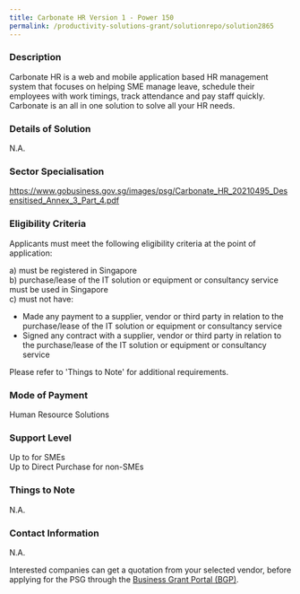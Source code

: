 ```yaml
---
title: Carbonate HR Version 1 - Power 150
permalink: /productivity-solutions-grant/solutionrepo/solution2865
---
```


### Description

Carbonate HR is a web and mobile application based HR management system that focuses on helping SME manage leave, schedule their employees with work timings, track attendance and pay staff quickly. Carbonate is an all in one solution to solve all your HR needs.

### Details of Solution

N.A.

### Sector Specialisation

https://www.gobusiness.gov.sg/images/psg/Carbonate_HR_20210495_Desensitised_Annex_3_Part_4.pdf

### Eligibility Criteria

Applicants must meet the following eligibility criteria at the point of application:

a) must be registered in Singapore <br>
b) purchase/lease of the IT solution or equipment or consultancy service must be used in Singapore <br>
c) must not have:
- Made any payment to a supplier, vendor or third party in relation to the purchase/lease of the IT solution or equipment or consultancy service
- Signed any contract with a supplier, vendor or third party in relation to the purchase/lease of the IT solution or equipment or consultancy service

Please refer to 'Things to Note' for additional requirements.

### Mode of Payment
Human Resource Solutions

### Support Level
Up to  for SMEs <br>
Up to Direct Purchase for non-SMEs

### Things to Note
N.A.

### Contact Information
N.A.

Interested companies can get a quotation from your selected vendor, before applying for the PSG through the <a target='_blank' rel='noopener' href='https://www.businessgrants.gov.sg/'>Business Grant Portal (BGP)</a>.
